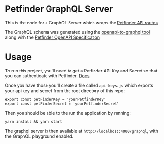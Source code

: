 # Petfinder GraphQL Server
This is the code for a GraphQL Server which wraps the [Petfinder API routes](https://www.petfinder.com/developers/v2/docs).

The GraphQL schema was generated using the [openapi-to-graphql tool](https://github.com/IBM/openapi-to-graphql) along with the [Petfinder OpenAPI Specification](https://api.petfinder.com/openapi.yaml)
 
# Usage
To run this project, you'll need to get a Petfinder API Key and Secret so that you can authenticate with Petfinder. [Docs](https://www.petfinder.com/developers/v2/docs/#using-the-api)

Once you have those you'll create a file called `api-keys.js` which exports your api key and secret from the root directory of this repo:
```
export const petFinderKey = 'yourPetfinderKey'
export const petFinderSecret = 'yourPetfinderSecret'
```

Then you should be able to the run the application by running:

```
yarn install && yarn start
```

The graphql server is then available at `http://localhost:4000/graphql`, with the GraphQL playground enabled.
